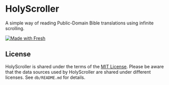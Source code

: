 # HolyScroller

A simple way of reading Public-Domain Bible translations using infinite scrolling.

[![Made with Fresh](https://fresh.deno.dev/fresh-badge-dark.svg)](https://fresh.deno.dev)

## License
HolyScroller is shared under the terms of the [MIT License](https://opensource.org/licenses/MIT). Please be aware that the data sources used by HolyScroller are shared under different licenses. See `db/README.md` for details.
